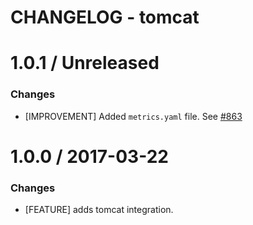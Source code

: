 # CHANGELOG - tomcat

1.0.1 / Unreleased
==================

### Changes

* [IMPROVEMENT] Added `metrics.yaml` file. See [#863][]

1.0.0 / 2017-03-22
==================

### Changes

* [FEATURE] adds tomcat integration.

<!--- The following link definition list is generated by PimpMyChangelog --->
[#863]: https://github.com/DataDog/integrations-core/pull/863
